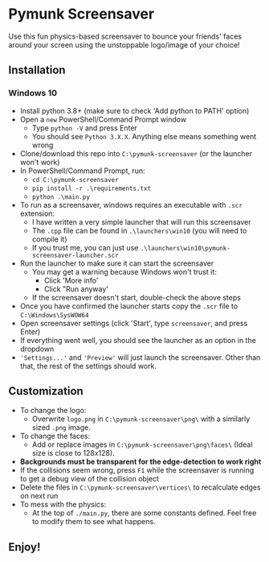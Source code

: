 # Pymunk Screensaver

Use this fun physics-based screensaver to bounce your friends' faces around your screen using the unstoppable logo/image of your choice!

## Installation

### Windows 10

- Install python 3.8+ (make sure to check 'Add python to PATH' option)
- Open a `new` PowerShell/Command Prompt window
  - Type `python -V` and press Enter
  - You should see `Python 3.X.X`. Anything else means something went wrong
- Clone/download this repo into `C:\pymunk-screensaver` (or the launcher won't work)
- In PowerShell/Command Prompt, run:
  - `cd C:\pymunk-screensaver`
  - `pip install -r .\requirements.txt`
  - `python .\main.py`
- To run as a screensaver, windows requires an executable with `.scr` extension:
  - I have written a very simple launcher that will run this screensaver
  - The `.cpp` file can be found in `.\launchers\win10` (you will need to compile it)
  - If you trust me, you can just use `.\launchers\win10\pymunk-screensaver-launcher.scr`
- Run the launcher to make sure it can start the screensaver
  - You may get a warning because Windows won't trust it:
    - Click 'More info'
    - Click "Run anyway'
  - If the screensaver doesn't start, double-check the above steps
- Once you have confirmed the launcher starts copy the `.scr` file to `C:\Windows\SysWOW64`
- Open screensaver settings (click 'Start', type `screensaver`, and press Enter)
- If everything went well, you should see the launcher as an option in the dropdown
- `'Settings...'` and `'Preview'` will just launch the screensaver. Other than that, the rest of the settings should work.

## Customization

- To change the logo:
  - Overwrite `logo.png` in `C:\pymunk-screensaver\png\` with a similarly sized `.png` image.
- To change the faces:
  - Add or replace images in `C:\pymunk-screensaver\png\faces\` (Ideal size is close to 128x128).
- **Backgrounds must be transparent for the edge-detection to work right**
- If the collisions seem wrong, press `F1` while the screensaver is running to get a debug view of the collision object
- Delete the files in `C:\pymunk-screensaver\vertices\` to recalculate edges on next run
- To mess with the physics:
  - At the top of `./main.py`, there are some constants defined. Feel free to modify them to see what happens.

## Enjoy!
